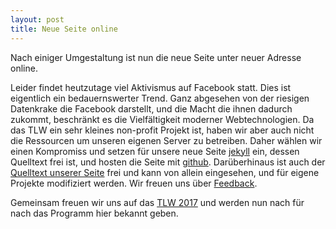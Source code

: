 ```yaml
---
layout: post
title: Neue Seite online
---
```


Nach einiger Umgestaltung ist nun die neue Seite unter neuer Adresse online.

Leider findet heutzutage viel Aktivismus auf Facebook statt. Dies ist eigentlich ein bedauernswerter Trend. Ganz abgesehen von der riesigen Datenkrake die Facebook darstellt, und die Macht die ihnen dadurch zukommt, beschränkt es die Vielfältigkeit moderner Webtechnologien. Da das TLW ein sehr kleines non-profit Projekt ist, haben wir aber auch nicht die Ressourcen um unseren eigenen Server zu betreiben. Daher wählen wir einen Kompromiss und setzen für unsere neue Seite [jekyll](https://jekyllrb.com) ein, dessen Quelltext frei ist, und hosten die Seite mit [github](https://github.com). Darüberhinaus ist auch der [Quelltext unserer Seite](https://github.com/toliwe/tlw-source/) frei und kann von allein eingesehen, und für eigene Projekte modifiziert werden. Wir freuen uns über [Feedback](/kontakt).

Gemeinsam freuen wir uns auf das [TLW 2017](/events/tlw2017) und werden nun nach für nach das Programm hier bekannt geben.
